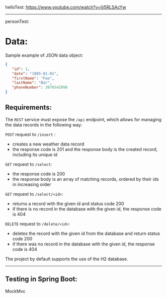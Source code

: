 helloTest:
https://www.youtube.com/watch?v=Ijj5RLSAcYw

---------------------------------------------------------------------------------------------
personTest:

# Data:
Sample example of JSON data object:
```json
{
   "id": 1,
   "date": "1985-01-01",
   "firstName": "Foo",
   "lastName": "Bar",
   "phoneNumber": 3876542098
}
```

## Requirements:
The `REST` service must expose the `/api` endpoint, which allows for managing the data records in the following way:

`POST` request to `/insert` :
* creates a new weather data record
* the response code is 201 and the response body is the created record, including its unique id

`GET` request to `/select`:
* the response code is 200
* the response body is an array of matching records, ordered by their ids in increasing order

`GET` request to `/select/<id>`:
* returns a record with the given id and status code 200
* if there is no record in the database with the given id, the response code is 404

`DELETE` request to `/delete/<id>`:
* deletes the record with the given id from the database and return status code 200
* if there was no record in the database with the given id, the response code is 404

The project by default supports the use of the H2 database.

----------------------
## Testing in Spring Boot:
MockMvc 
